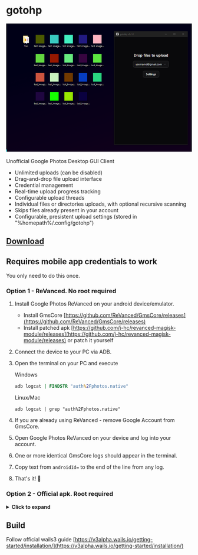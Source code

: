 # gotohp

![demo](readme_assets/app_demo.webp)

Unofficial Google Photos Desktop GUI Client

- Unlimited uploads (can be disabled)
- Drag-and-drop file upload interface
- Credential management
- Real-time upload progress tracking
- Configurable upload threads
- Individual files or directories uploads, with optional recursive scanning
- Skips files already present in your account
- Configurable, presistent upload settings (stored in "%homepath%/.config/gotohp")

## [Download](https://github.com/xob0t/gotohp/releases/latest)

## Requires mobile app credentials to work

You only need to do this once.

### Option 1 - ReVanced. No root required

1. Install Google Photos ReVanced on your android device/emulator.
    - Install GmsCore [https://github.com/ReVanced/GmsCore/releases](https://github.com/ReVanced/GmsCore/releases)
    - Install patched apk [https://github.com/j-hc/revanced-magisk-module/releases](https://github.com/j-hc/revanced-magisk-module/releases) or patch it yourself
2. Connect the device to your PC via ADB.
3. Open the terminal on your PC and execute

    Windows

    ```cmd
    adb logcat | FINDSTR "auth%2Fphotos.native"
    ```

    Linux/Mac

    ```shell
    adb logcat | grep "auth%2Fphotos.native"
    ```

4. If you are already using ReVanced - remove Google Account from GmsCore.
5. Open Google Photos ReVanced on your device and log into your account.
6. One or more identical GmsCore logs should appear in the terminal.
7. Copy text from `androidId=` to the end of the line from any log.
8. That's it! 🎉

### Option 2 - Official apk. Root required

<details>
  <summary><strong>Click to expand</strong></summary>

1. Get a rooted android device or an emulator. Recommended Android versions 9-13
2. Connect the device to your PC via ADB.
3. Install [HTTP Toolkit](https://httptoolkit.com)
4. In HTTP Toolkit, select Intercept - `Android Device via ADB`. Filter traffic with

    ```text
    contains(https://www.googleapis.com/auth/photos.native)
    ```

    Or if you have an older version of Google Photos, try

    ```text
    contains(www.googleapis.com%2Fauth%2Fplus.photos.readwrite)
    ```

5. Open Google Photos app and login with your account.
6. A single request should appear.  
   Copy request body as text.

#### Troubleshooting

- __No Auth Request Intercepted__  
  1. Log out of your Google account.
  2. Log in again.
  3. Try `Android App via Frida` interception method in HTTP Toolkit.

</details>

## Build

Follow official wails3 guide
[https://v3alpha.wails.io/getting-started/installation/](https://v3alpha.wails.io/getting-started/installation/)

